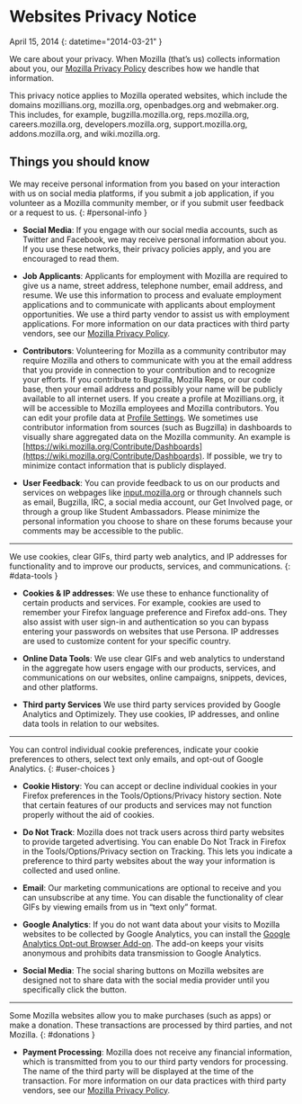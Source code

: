 # Websites Privacy Notice

April 15, 2014
{: datetime="2014-03-21" }

We care about your privacy. When Mozilla (that’s us) collects information about you, our [Mozilla Privacy Policy](http://www.mozilla.org/en-US/privacy/) describes how we handle that information.

This privacy notice applies to Mozilla operated websites, which include the domains mozillians.org, mozilla.org, openbadges.org and webmaker.org. This includes, for example, bugzilla.mozilla.org, reps.mozilla.org, careers.mozilla.org, developers.mozilla.org, support.mozilla.org, addons.mozilla.org, and wiki.mozilla.org.

## Things you should know

We may receive personal information from you based on your interaction with us on social media platforms, if you submit a job application, if you volunteer as a Mozilla community member, or if you submit user feedback or a request to us. 
{: #personal-info }

* **Social Media**: If you engage with our social media accounts, such as Twitter and Facebook, we may receive personal information about you. If you use these networks, their privacy policies apply, and you are encouraged to read them.  

* **Job Applicants**: Applicants for employment with Mozilla are required to give us a name, street address, telephone number, email address, and resume. We use this information to process and evaluate employment applications and to communicate with applicants about employment opportunities. We use a third party vendor to assist us with employment applications. For more information on our data practices with third party vendors, see our [Mozilla Privacy Policy](http://www.mozilla.org/en-US/privacy/).

* **Contributors**: Volunteering for Mozilla as a community contributor may require Mozilla and others to communicate with you at the email address that you provide in connection to your contribution and to recognize your efforts. If you contribute to Bugzilla, Mozilla Reps, or our code base, then your email address and possibly your name will be publicly available to all internet users. If you create a profile at Mozillians.org, it will be accessible to Mozilla employees and Mozilla contributors. You can edit your profile data at [Profile Settings](https://mozillians.org/user/edit). We sometimes use contributor information from sources (such as Bugzilla) in dashboards to visually share aggregated data on the Mozilla community. An example is [https://wiki.mozilla.org/Contribute/Dashboards](https://wiki.mozilla.org/Contribute/Dashboards). If possible, we try to minimize contact information that is publicly displayed.

* **User Feedback**:  You can provide feedback to us on our products and services on webpages like [input.mozilla.org](https://input.mozilla.org/) or through channels such as email, Bugzilla, IRC, a social media account, our Get Involved page, or through a group like Student Ambassadors. Please minimize the personal information you choose to share on these forums because your comments may be accessible to the public.

---------------------------------------

We use cookies, clear GIFs, third party web analytics, and IP addresses for functionality and to improve our products, services, and communications. 
{: #data-tools }

* **Cookies & IP addresses**: We use these to enhance functionality of certain products and services. For example, cookies are used to remember your Firefox language preference and Firefox add-ons. They also assist with user sign-in and authentication so you can bypass entering your passwords on websites that use Persona.  IP addresses are used to customize content for your specific country.

* **Online Data Tools**: We use clear GIFs and web analytics to understand in the aggregate how users engage with our products, services, and communications on our websites, online campaigns, snippets, devices, and other platforms. 

* **Third party Services** We use third party services provided by Google Analytics and Optimizely.  They use cookies, IP addresses, and online data tools in relation to our websites.  

---------------------------------------

You can control individual cookie preferences, indicate your cookie preferences to others, select text only emails, and opt-out of Google Analytics. 
{: #user-choices }

* **Cookie History**: You can accept or decline individual cookies in your Firefox preferences in the Tools/Options/Privacy history section. Note that certain features of our products and services may not function properly without the aid of cookies.

* **Do Not Track**: Mozilla does not track users across third party websites to provide targeted advertising.  You can enable Do Not Track in Firefox in the Tools/Options/Privacy section on Tracking. This lets you indicate a preference to third party websites about the way your information is collected and used online.  

* **Email**: Our marketing communications are optional to receive and you can unsubscribe at any time. You can disable the functionality of clear GIFs by viewing emails from us in “text only” format.

* **Google Analytics**: If you do not want data about your visits to Mozilla websites to be collected by Google Analytics, you can install the [Google Analytics Opt-out Browser Add-on](https://tools.google.com/dlpage/gaoptout). The add-on keeps your visits anonymous and prohibits data transmission to Google Analytics.

* **Social Media**: The social sharing buttons on Mozilla websites are designed not to share data with the social media provider until you specifically click the button.

---------------------------------------

Some Mozilla websites allow you to make purchases (such as apps) or make a donation. These transactions are processed by third parties, and not Mozilla. 
{: #donations }

* **Payment Processing**:   Mozilla does not receive any financial information, which is transmitted from you to our third party vendors for processing. The name of the third party will be displayed at the time of the transaction.  For more information on our data practices with third party vendors, see our [Mozilla Privacy Policy](http://www.mozilla.org/en-US/privacy/).  
